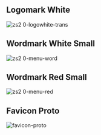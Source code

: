 Logomark White
-
![zs2 0-logowhite-trans](https://user-images.githubusercontent.com/116841381/198591245-0c150079-577a-4608-82e3-1aee3258b5d8.png)

Wordmark White Small 
-
![zs2 0-menu-word](https://user-images.githubusercontent.com/116841381/198609219-a078cc84-abc2-42ff-bd94-f860e06067e1.png)

Wordmark Red Small 
-
![zs2 0-menu-red](https://user-images.githubusercontent.com/116841381/198611431-d49484f7-85ca-401b-9a4f-a3dac4c02317.png)

Favicon Proto
-
![favicon-proto](https://user-images.githubusercontent.com/116841381/198622870-799df0e1-8f37-4172-a83a-db779b00038b.png)
